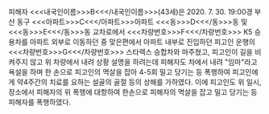 피해자 <<<내국인이름>>>B<<</내국인이름>>>(43세)은 2020. 7. 30. 19:00경 부산 동구 <<<아파트>>>C<<</아파트>>>아파트 <<<동>>>D<<</동>>>동 및 <<<동>>>E<<</동>>>동 교차로에서 <<<차량번호>>>F<<</차량번호>>> K5 승용차를 아파트 외부로 이동하던 중 맞은편에서 아파트 내부로 진입하던 피고인 운행의 <<<차량번호>>>G<<</차량번호>>> 스타렉스 승합차와 마주쳤고, 피고인이 길을 비켜주지 않고 위 차량에서 내려 상황 설명을 하려는데 피해자도 차에서 내려 "임마"라고 욕설을 하며 한 손으로 피고인의 멱살을 잡아 4-5회 밀고 당기는 등 폭행하여 피고인에게 약4주간의 치료를 요하는 설골의 골절 등의 상해를 가하였다.
이에 피고인도 위 일시, 장소에서 피해자의 위 폭행에 대항하여 한손으로 피해자의 멱살을 잡고 밀고 당기는 등 피해자를 폭행하였다.